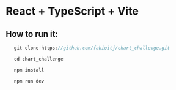 # React + TypeScript + Vite

## How to run it:

```js
   git clone https://github.com/fabioitj/chart_challenge.git
```
```js
   cd chart_challenge
```
```js
   npm install
```
```js
   npm run dev
```
   
   
